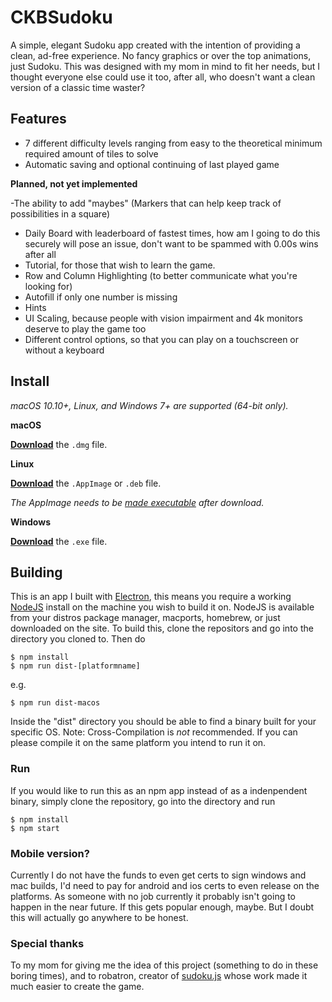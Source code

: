 # CKBSudoku

A simple, elegant Sudoku app created with the intention of providing a clean, ad-free experience. No fancy graphics or over the top animations, just Sudoku. This was designed with my mom in mind to fit her needs, but I thought everyone else could use it too, after all, who doesn't want a clean version of a classic time waster?

## Features

- 7 different difficulty levels ranging from easy to the theoretical minimum required amount of tiles to solve
- Automatic saving and optional continuing of last played game

**Planned, not yet implemented**

-The ability to add "maybes" (Markers that can help keep track of possibilities in a square)
- Daily Board with leaderboard of fastest times, how am I going to do this securely will pose an issue, don't want to be spammed with 0.00s wins after all
- Tutorial, for those that wish to learn the game.
- Row and Column Highlighting (to better communicate what you're looking for)
- Autofill if only one number is missing
- Hints 
- UI Scaling, because people with vision impairment and 4k monitors deserve to play the game too
- Different control options, so that you can play on a touchscreen or without a keyboard

## Install

*macOS 10.10+, Linux, and Windows 7+ are supported (64-bit only).*

**macOS**

[**Download**](https://github.com/coppyhop/ckbsudoku/releases/latest) the `.dmg` file.

**Linux**

[**Download**](https://github.com/coppyhop/ckbsudoku/releases/latest) the `.AppImage` or `.deb` file.

*The AppImage needs to be [made executable](http://discourse.appimage.org/t/how-to-make-an-appimage-executable/80) after download.*

**Windows**

[**Download**](https://github.com/coppyhop/ckbsudoku/releases/latest) the `.exe` file.


## Building

This is an app I built with [Electron](https://electronjs.org), this means you require a working [NodeJS](https://nodejs.org/en/) install on the machine you wish to build it on. NodeJS is available from your distros package manager, macports, homebrew, or just downloaded on the site.
To build this, clone the repositors and go into the directory you cloned to. Then do
```
$ npm install
$ npm run dist-[platformname]
```
e.g.
```
$ npm run dist-macos
```

Inside the "dist" directory you should be able to find a binary built for your specific OS. Note: Cross-Compilation is *not* recommended. If you can please compile it on the same platform you intend to run it on.

### Run

If you would like to run this as an npm app instead of as a indenpendent binary, simply clone the repository, go into the directory and run
```
$ npm install
$ npm start
```

### Mobile version?
Currently I do not have the funds to even get certs to sign windows and mac builds, I'd need to pay for android and ios certs to even release on the platforms. As someone with no job currently it probably isn't going to happen in the near future. If this gets popular enough, maybe.
But I doubt this will actually go anywhere to be honest.

### Special thanks
To my mom for giving me the idea of this project (something to do in these boring times), and to robatron, creator of [sudoku.js](https://github.com/robatron/sudoku.js/) whose work made it much easier to create the game.
